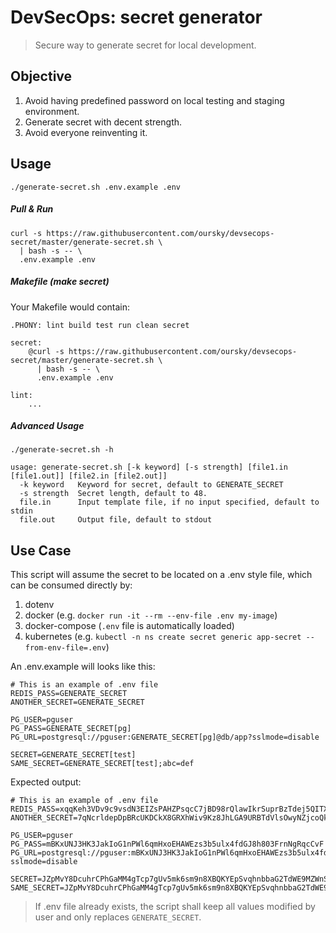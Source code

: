# DevSecOps: secret generator
> Secure way to generate secret for local development.

## Objective
1. Avoid having predefined password on local testing and staging environment.
2. Generate secret with decent strength.
3. Avoid everyone reinventing it.

## Usage
```
./generate-secret.sh .env.example .env
```

##### Pull & Run
```
curl -s https://raw.githubusercontent.com/oursky/devsecops-secret/master/generate-secret.sh \
  | bash -s -- \
  .env.example .env
```

##### Makefile (make secret)
Your Makefile would contain:
```
.PHONY: lint build test run clean secret

secret:
    @curl -s https://raw.githubusercontent.com/oursky/devsecops-secret/master/generate-secret.sh \
      | bash -s -- \
      .env.example .env

lint:
    ...
```

##### Advanced Usage
```
./generate-secret.sh -h

usage: generate-secret.sh [-k keyword] [-s strength] [file1.in [file1.out]] [file2.in [file2.out]]
  -k keyword   Keyword for secret, default to GENERATE_SECRET
  -s strength  Secret length, default to 48.
  file.in      Input template file, if no input specified, default to stdin
  file.out     Output file, default to stdout
```

## Use Case
This script will assume the secret to be located on a .env style file, which can be consumed directly by:
1. dotenv
2. docker (e.g. `docker run -it --rm --env-file .env my-image`)
3. docker-compose (`.env` file is automatically loaded)
4. kubernetes (e.g. `kubectl -n ns create secret generic app-secret --from-env-file=.env`)

An .env.example will looks like this:
```
# This is an example of .env file
REDIS_PASS=GENERATE_SECRET
ANOTHER_SECRET=GENERATE_SECRET

PG_USER=pguser
PG_PASS=GENERATE_SECRET[pg]
PG_URL=postgresql://pguser:GENERATE_SECRET[pg]@db/app?sslmode=disable

SECRET=GENERATE_SECRET[test]
SAME_SECRET=GENERATE_SECRET[test];abc=def
```
Expected output:
```
# This is an example of .env file
REDIS_PASS=xqqKeh3VDv9c9vsdN3EIZsPAHZPsqcC7jBD98rQlawIkrSuprBzTdej5QITXIq
ANOTHER_SECRET=7qNcrldepDpBRcUKDCkX8GRXhWiv9Kz8JhLGA9URBTdVlsOwyNZjcoQk7lm82

PG_USER=pguser
PG_PASS=mBKxUNJ3HK3JakIoG1nPWl6qmHxoEHAWEzs3b5ulx4fdGJ8h803FrnNgRqcCvF
PG_URL=postgresql://pguser:mBKxUNJ3HK3JakIoG1nPWl6qmHxoEHAWEzs3b5ulx4fdGJ8h803FrnNgRqcCvF@db/app?sslmode=disable

SECRET=JZpMvY8DcuhrCPhGaMM4gTcp7gUv5mk6sm9n8XBQKYEpSvqhnbbaG2TdWE9MZWnS
SAME_SECRET=JZpMvY8DcuhrCPhGaMM4gTcp7gUv5mk6sm9n8XBQKYEpSvqhnbbaG2TdWE9MZWnS;abc=def
```
> If .env file already exists, the script shall keep all values modified by user and only replaces `GENERATE_SECRET`.
